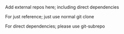 Add external repos here; including direct dependencies

For just reference; just use normal git clone

For direct dependencies; please use git-subrepo

